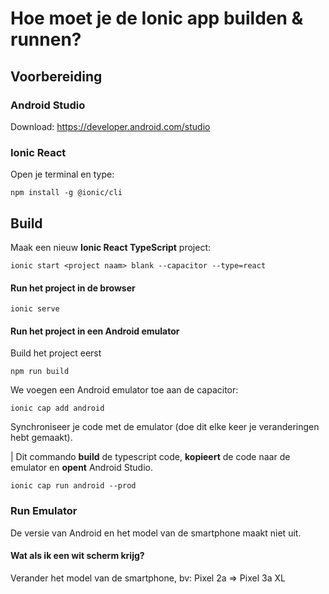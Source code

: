 # Hoe moet je de Ionic app builden & runnen?

## Voorbereiding
### Android Studio
Download: https://developer.android.com/studio
### Ionic React
Open je terminal en type:
```
npm install -g @ionic/cli
```

## Build
Maak een nieuw **Ionic React TypeScript** project:
```
ionic start <project naam> blank --capacitor --type=react
```

#### Run het project in de browser
```
ionic serve
```

#### Run het project in een Android emulator
Build het project eerst
```
npm run build
```
We voegen een Android emulator toe aan de capacitor:
```
ionic cap add android
```
Synchroniseer je code met de emulator (doe dit elke keer je veranderingen hebt gemaakt).

| Dit commando **build** de typescript code, **kopieert** de code naar de emulator en **opent** Android Studio.
```
ionic cap run android --prod
```
### Run Emulator
De versie van Android en het model van de smartphone maakt niet uit.

#### Wat als ik een wit scherm krijg?
Verander het model van de smartphone, bv: Pixel 2a => Pixel 3a XL
